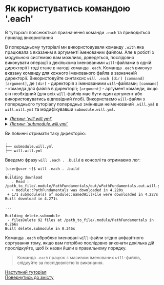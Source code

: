 # Як користуватись командою '.each'

В туторіалі пояснюється призначення команди `.each` та приводиться приклад використання

В попередньому туторіалі ми використовували команду `.with` яка працювала з вказаним в аргументі іменованим файлом. Але в роботі з модульною системою вам можливо, доведеться, послідовно виконувати операції з декількома іменованими `will`-файлами в одній директорії і тоді стане в нагоді команда `.each`. Команда `.each` виконує вказану команду для кожного іменованого файла в зазначеній директорії. Використовуйте синтаксис `will .each [dir] [command] [argument]`, де `[dir]` - директорія з іменованими `will`-файлами; `[command]` - команда для файлів в директорії; `[argument]` - аргумент команди, якщо він необхідний (для всіх `will`-файлів має бути один аргумент або використовуватись відповідний ґлоб).
Використаємо `will`-файли з попереднього туторіалу попередньо змінивши неіменований `.will.yml` в `will.will.yml` та модифікувавши `submodule.will.yml`.

<details>
    <summary><u><em>Лістинг `will.will.yml`</em></u></summary>

```yaml

about :

  name : deleteSubmodule
  description : "To test .each command"

path :

  fileToDelete :
      path : './.module/PathFundamentals'

step  :

  delete.submodule :
      inherit : predefined.delete
      filePath : path::fileToDelete*


build :

  delete.submodule :
      criterion :
          default : 1
      steps :
          - delete.*

```

</details>

<details>
    <summary><u><em>Лістинг `submodule.will.yml`</em></u></summary>

```yaml
about :

    name : namedWillFile
    description : "To test .each command"
    version : 0.0.1

submodule :

    PathFundamentals : git+https:///github.com/Wandalen/wPathFundamentals.git/out/wPathFundamentals#master

build :

    download :        
      steps :
        - submodules.download
      criterion :
        default : 1

```

</details>

Ви повинні отримати таку директорію:

```
.
├── submodule.will.yml
├── will.will.yml

```

Введемо фразу `will .each . .build` в консолі та отримаємо лог:

```
[user@user ~]$ will .each . .build
...
Building download
   . Read : /path_to_file/.module/PathFundamentals/out/wPathFundamentals.out.will.yml
   + module::PathFundamentals was downloaded in 4.220s
 + 1/1 submodule(s) of module::namedWillFile were downloaded in 4.227s
Built download in 4.271s

...

Building delete.submodule
 - filesDelete 92 files at /path_to_file/.module/PathFundamentals in 0.266s
Built delete.submodule in 0.346s

```

Команда `.each` обробляє іменовані `will`-файли згідно алфавітного сортування тому, якщо вам потрібно послідовно виконати декілька дій прослідкуйте, щоб їх назви йшли в правильному порядку.

> Команда `.each` працює з масивом іменованих `will`-файлів, слідкуйте за послідовністю їх виконання.

[Наступний туторіал]()  
[Повернутись до змісту](Topics.ukr.md)
